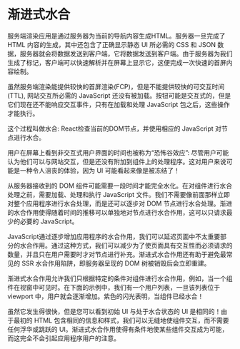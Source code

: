 # 渐进式水合
服务端渲染应用是通过服务器为当前的导航内容生成HTML。服务器一旦完成了 HTML 内容的生成，其中还包含了正确显示静态 UI 所必需的 CSS 和 JSON 数据，服务器就会将数据发送到客户端，它将数据发送到客户端。由于服务器为我们生成了标记，客户端可以快速解析并在屏幕上显示它，这便完成一次快速的首屏内容绘制。

虽然服务端渲染能提供较快的首屏渲染(FCP)，但是不能提供较快的可交互时间(TTL), 网站交互所必需的 JavaScript 还没有被加载。按钮可能是交互式的，但是它们现在还不能响应交互事件，只有在加载和处理 JavaScript 包之后，这些操作才能执行。

这个过程叫做水合: React检查当前的DOM节点，并使用相应的 JavaScript 对节点进行水合。

用户在屏幕上看到非交互式用户界面的时间也被称为“恐怖谷效应”: 尽管用户可能认为他们可以与网站交互，但是还没有附加到组件上的处理程序。这对用户来说可能是一种令人沮丧的体验，因为 UI 可能看起来像是被冻结了！

从服务器接收到的 DOM 组件可能需要一段时间才能完全水化。在对组件进行水合处理之前，需要加载、处理和执行 JavaScript 文件。我们不需要像前面那样立即对整个应用程序进行水合处理，而是还可以逐步对 DOM 节点进行水合处理。渐进的水合作用使得随着时间的推移可以单独地对节点进行水合作用，这可以只请求最少的必要的 JavaScript。

 JavaScript通过逐步增加应用程序的水合作用，我们可以延迟页面中不太重要部分的水合作用。通过这种方式，我们可以减少为了使页面具有交互性而必须请求的 数量，并且只在用户需要时才对节点进行补充。渐进式水合作用还有助于避免最常见的 SSR 水合作用陷阱，即服务器呈现的 DOM 树被销毁后会立即重建。


 渐进式水合作用允许我们只根据特定的条件对组件进行水合作用，例如，当一个组件在视窗中可见时。在下面的示例中，我们有一个用户列表，一旦该列表位于 viewport 中，用户就会逐渐增加。紫色的闪光表明，当组件已经水合！

 虽然它发生得很快，但是您可以看到初始 UI 与处于水合状态的 UI 是相同的！由于最初的 HTML 包含相同的信息和样式，我们可以无缝地使组件交互，而不需要任何浮华或跳跃的 UI。渐进式水合作用使得有条件地使某些组件交互成为可能，而这完全不会引起应用程序用户的注意。
